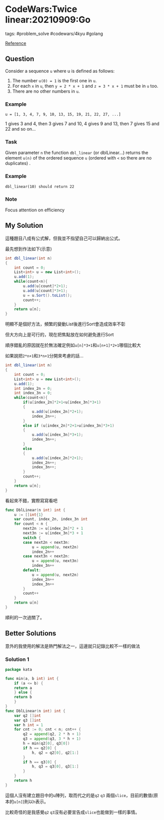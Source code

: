 # CodeWars:Twice linear:20210909:Go

tags: #problem_solve #codewars/4kyu #golang

[Reference](https://www.codewars.com/kata/5672682212c8ecf83e000050)

## Question

Consider a sequence `u` where u is defined as follows:

1. The number `u(0) = 1` is the first one in `u`.
2. For each `x` in `u`, then `y = 2 * x + 1` and `z = 3 * x + 1` must be in `u` too.
3. There are no other numbers in `u`.

### Example

```
u = [1, 3, 4, 7, 9, 10, 13, 15, 19, 21, 22, 27, ...]
```

1 gives 3 and 4, then 3 gives 7 and 10, 4 gives 9 and 13, then 7 gives 15 and 22 and so on...

### Task

Given parameter `n` the function `dbl_linear` (or dblLinear...) returns the element `u(n)` of the ordered sequence `u` (ordered with `<` so there are no duplicates) .

### Example

```
dbl_linear(10) should return 22
```

### Note

Focus attention on efficiency

## My Solution

這種題目八成有公式解，但我並不指望自己可以歸納出公式。

最先想到作法如下(示意)

```C#
int dbl_linear(int n)
{
    int count = 0;
    List<int> u = new List<int>();
    u.add(1);
    while(count<n){
        u.add(u[count]*2+1);
        u.add(u[count]*3+1);
        u = u.Sort().toList();
        count++;
    }
    return u[n];
}
```

明顯不是個好方法，頻繁的變動List後進行Sort會造成效率不彰

但大方向上是可行的，現在把焦點放在如何避免進行Sort

順序錯亂的原因就在於無法確定例如`u[n]*3+1`和`u[n+1]*2+1`哪個比較大

如果說把`2*n+1`和`3*n+1`分開來考慮的話...

```C#
int dbl_linear(int n)
{
    int count = 0;
    List<int> u = new List<int>();
    u.add(1);
    int index_2n = 0;
    int index_3n = 0;
    while(count<n){
        if(u[index_2n]*2+1<u[index_3n]*3+1)
        {
            u.add(u[index_2n]*2+1);
            index_2n++;
        }
        else if (u[index_2n]*2+1>u[index_3n]*3+1)
        {
            u.add(u[index_3n]*3+1);
            index_3n++;
        }
        else
        {
            u.add(u[index_2n]*2+1);
            index_2n++;
            index_3n++;
        }
        count++;
    }
    return u[n];
}
```

看起來不錯，實際寫寫看吧

```go
func DblLinear(n int) int {
	u := []int{1}
	var count, index_2n, index_3n int
	for count < n {
		next2n := u[index_2n]*2 + 1
		next3n := u[index_3n]*3 + 1
		switch {
		case next2n < next3n:
			u = append(u, next2n)
			index_2n++
		case next3n < next2n:
			u = append(u, next3n)
			index_3n++
		default:
			u = append(u, next2n)
			index_2n++
			index_3n++
		}
		count++
	}
	return u[n]
}
```

順利的一次過關了。

## Better Solutions

意外的我使用的解法是熱門解法之一，這邊就只記錄比較不一樣的做法

### Solution 1

```go
package kata

func min(a, b int) int {
    if (a <= b) {
    return a
    } else {
    return b
    }
}
func DblLinear(n int) int {
    var q2 []int
    var q3 []int
    var h int = 1
    for cnt := 0; cnt < n; cnt++ { 
        q2 = append(q2, 2 * h + 1)
        q3 = append(q3, 3 * h + 1)
        h = min(q2[0], q3[0])
        if h == q2[0] {
            h, q2 = q2[0], q2[1:]
        }
        if h == q3[0] {
            h, q3 = q3[0], q3[1:]
        }
    }
    return h
}
```

這個人沒有建立題目中的u陣列，取而代之的是`q2` `q3` 兩個`slice`，目前的數值(原本的`u[n]`)則以`h`表示。

比較奇怪的是我感覺`q2` `q3`沒有必要宣告成`slice`也能做到一樣的事情。
